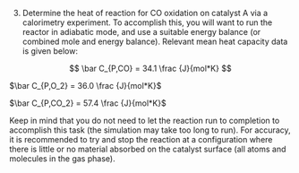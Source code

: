 

3.  Determine the heat of reaction for CO oxidation on catalyst A via a calorimetry experiment.  To accomplish this, you will want to run the reactor in adiabatic mode, and use a suitable energy balance (or combined mole and energy balance).  Relevant mean heat capacity data is given below:

$$
\bar C_{P,CO} = 34.1 \frac {J}{mol*K}
$$

$\bar C_{P,O_2} = 36.0 \frac {J}{mol*K}$

$\bar C_{P,CO_2} = 57.4 \frac {J}{mol*K}$
 		 		 

Keep in mind that you do not need to let the reaction run to completion to accomplish this task (the simulation may take too long to run).  For accuracy, it is recommended to try and stop the reaction at a configuration where there is little or no material absorbed on the catalyst surface (all atoms and molecules in the gas phase).